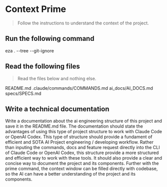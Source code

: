 # Context Prime
> Follow the instructions to understand the context of the project.

## Run the following command

eza . --tree --git-ignore

## Read the following files
> Read the files below and nothing else.

README.md
.claude/commands/COMMANDS.md
ai_docs/AI_DOCS.md
specs/SPECS.md

## Write a technical documentation

Write a documentation about the ai engineering structure of this project and save it in the README.md file. The documentation should state the advantages of using this type of project structure to work with Claude Code or OpenAI Codex. This type of structure should provide a fundament of efficient and SOTA AI Project engineering / developing workflow. Rather than inputing the commands, docs and feature request directly into the CLI of Claude Code or OpenAI Codex, this structure provide a more structured and efficient way to work with these tools. It should also provide a clear and concise way to document the project and its components. Further with the prime command, the context window can be filled directly with codebase, so the AI can have a better understanding of the project and its components.